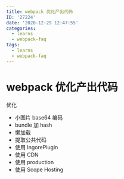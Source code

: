 ```yaml
---
title: webpack 优化产出代码
ID: '27224'
date: '2020-12-29 12:47:55'
categories:
  - learns
  - webpack-faq
tags:
  - learns
  - webpack-faq
---
```


# webpack 优化产出代码

优化

- 小图片 base64 编码
- bundle 加 hash
- 懒加载
- 提取公共代码
- 使用 IngorePlugin
- 使用 CDN
- 使用 production
- 使用 Scope Hosting
 
 
 
